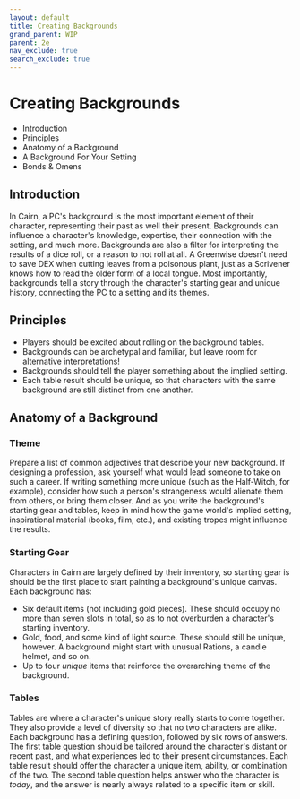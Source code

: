```yaml
---
layout: default
title: Creating Backgrounds
grand_parent: WIP
parent: 2e
nav_exclude: true
search_exclude: true
---
```


# Creating Backgrounds

- Introduction
- Principles
- Anatomy of a Background
- A Background For Your Setting
- Bonds & Omens

## Introduction

In Cairn, a PC's background is the most important element of their character, representing their past as well their present. Backgrounds can influence a character's knowledge, expertise, their connection with the setting, and much more. Backgrounds are also a filter for interpreting the results of a dice roll, or a reason to not roll at all. A Greenwise doesn't need to save DEX when cutting leaves from a poisonous plant, just as a Scrivener knows how to read the older form of a local tongue. Most importantly, backgrounds tell a story through the character's starting gear and unique history, connecting the PC to a setting and its themes.

## Principles

- Players should be excited about rolling on the background tables.
- Backgrounds can be archetypal and familiar, but leave room for alternative interpretations!
- Backgrounds should tell the player something about the implied setting.
- Each table result should be unique, so that characters with the same background are still distinct from one another.

## Anatomy of a Background

### Theme

Prepare a list of common adjectives that describe your new background. If designing a profession, ask yourself what would lead someone to take on such a career. If writing something more unique (such as the Half-Witch, for example), consider how such a person's strangeness would alienate them from others, or bring them closer. And as you write the background's starting gear and tables, keep in mind how the game world's implied setting, inspirational material (books, film, etc.), and existing tropes might influence the results.

### Starting Gear

Characters in Cairn are largely defined by their inventory, so starting gear is should be the first place to start painting a background's unique canvas. Each background has:
- Six default items (not including gold pieces). These should occupy no more than seven slots in total, so as to not overburden a character's starting inventory.
- Gold, food, and some kind of light source. These should still be unique, however. A background might start with unusual Rations, a candle helmet, and so on. 
- Up to four _unique_ items that reinforce the overarching theme of the background. 

### Tables

Tables are where a character's unique story really starts to come together. They also provide a level of diversity so that no two characters are alike. Each background has a defining question, followed by six rows of answers. The first table question should be tailored around the character's distant or recent past, and what experiences led to their present circumstances. Each table result should offer the character a unique item, ability, or combination of the two. The second table question helps answer who the character is _today_, and the answer is nearly always related to a specific item or skill.
